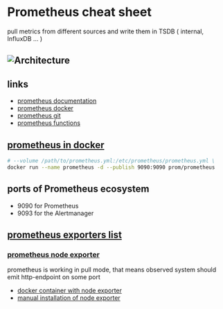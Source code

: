 # Prometheus cheat sheet
pull metrics from different sources and write them in TSDB ( internal, InfluxDB ... )
## ![Architecture](https://cdn.rawgit.com/prometheus/prometheus/e761f0d/documentation/images/architecture.svg)

## links
* [prometheus documentation](https://prometheus.io/docs/prometheus/latest/)
* [prometheus docker](https://hub.docker.com/r/prom/prometheus/)
* [prometheus git](https://github.com/prometheus/prometheus)
* [prometheus functions](https://prometheus.io/docs/prometheus/latest/querying/functions/)

## [prometheus in docker](https://github.com/cherkavi/docker-images/blob/master/prometheus/README.md)
```sh
# --volume /path/to/prometheus.yml:/etc/prometheus/prometheus.yml \
docker run --name prometheus -d --publish 9090:9090 prom/prometheus
```

## ports of Prometheus ecosystem
* 9090 for Prometheus
* 9093 for the Alertmanager

## [prometheus exporters list](https://github.com/prometheus/docs/blob/main/content/docs/instrumenting/exporters.md)

### [prometheus node exporter](https://prometheus.io/docs/guides/node-exporter/)
prometheus is working in pull mode, that means 
observed system should emit http-endpoint on some port
* [docker container with node exporter](https://github.com/prometheus/node_exporter)
* [manual installation of node exporter](https://codewizardly.com/prometheus-on-aws-ec2-part2/)

